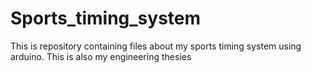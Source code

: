 # Sports_timing_system

This is repository containing files about my sports timing system using arduino.
This is also my engineering thesies
